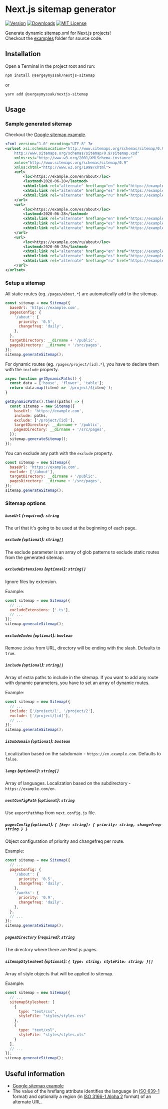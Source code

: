 # Next.js sitemap generator

[![Version][version-badge]][package]
[![Downloads][downloads-badge]][downloads]
[![MIT License][license-badge]][license]

Generate dynamic sitemap.xml for Next.js projects!  
Checkout the [examples](https://github.com/SergeyMyssak/nextjs-sitemap/tree/master/examples) folder for source code.

## Installation

Open a Terminal in the project root and run:

```sh
npm install @sergeymyssak/nextjs-sitemap
```
or

```shell
yarn add @sergeymyssak/nextjs-sitemap
```

## Usage

### Sample generated sitemap
Checkout the [Google sitemap example](https://support.google.com/webmasters/answer/189077#sitemap).

```xml
<?xml version="1.0" encoding="UTF-8" ?>
<urlset xsi:schemaLocation="http://www.sitemaps.org/schemas/sitemap/0.9 
    http://www.sitemaps.org/schemas/sitemap/0.9/sitemap.xsd" 
    xmlns:xsi="http://www.w3.org/2001/XMLSchema-instance"
    xmlns="http://www.sitemaps.org/schemas/sitemap/0.9"
    xmlns:xhtml="http://www.w3.org/1999/xhtml">
    <url>
        <loc>https://example.com/en/about</loc>
        <lastmod>2020-06-28</lastmod>
        <xhtml:link rel="alternate" hreflang="en" href="https://example.com/en/about" />
        <xhtml:link rel="alternate" hreflang="es" href="https://example.com/es/about" />
        <xhtml:link rel="alternate" hreflang="ru" href="https://example.com/ru/about" />
    </url>
    <url>
        <loc>https://example.com/es/about</loc>
        <lastmod>2020-06-28</lastmod>
        <xhtml:link rel="alternate" hreflang="en" href="https://example.com/en/about" />
        <xhtml:link rel="alternate" hreflang="es" href="https://example.com/es/about" />
        <xhtml:link rel="alternate" hreflang="ru" href="https://example.com/ru/about" />
    </url>
    <url>
        <loc>https://example.com/ru/about</loc>
        <lastmod>2020-06-28</lastmod>
        <xhtml:link rel="alternate" hreflang="en" href="https://example.com/en/about" />
        <xhtml:link rel="alternate" hreflang="es" href="https://example.com/es/about" />
        <xhtml:link rel="alternate" hreflang="ru" href="https://example.com/ru/about" />
    </url>
</urlset>
```

### Setup a sitemap

All static routes (eg. `/pages/about.*`) are automatically add to the sitemap. 
```js
const sitemap = new Sitemap({
  baseUrl: 'https://example.com',
  pagesConfig: {
    '/about': {
      priority: '0.5',
      changefreq: 'daily',
    },
  },
  targetDirectory: __dirname + '/public',
  pagesDirectory: __dirname + '/src/pages',
});
sitemap.generateSitemap();
```

For dynamic routes (eg. `/pages/project/[id].*`), you have to declare them with the `include` property.  
```js
async function getDynamicPaths() {
  const data = ['house', 'flower', 'table'];
  return data.map((item) => `/project/${item}`);
}

getDynamicPaths().then((paths) => {
  const sitemap = new Sitemap({
    baseUrl: 'https://example.com',
    include: paths,
    exclude: ['/project/[id]'],
    targetDirectory: __dirname + '/public',
    pagesDirectory: __dirname + '/src/pages',
  });
  sitemap.generateSitemap();
});
```

You can exclude any path with the `exclude` property.
```js
const sitemap = new Sitemap({
  baseUrl: 'https://example.com',
  exclude: ['/about'],
  targetDirectory: __dirname + '/public',
  pagesDirectory: __dirname + '/src/pages',
});
sitemap.generateSitemap();
```

### Sitemap options

##### `baseUrl` (`required`): `string`
The url that it's going to be used at the beginning of each page.

##### `exclude` (`optional`): `string[]`
The exclude parameter is an array of glob patterns to exclude static routes from the generated sitemap.

##### `excludeExtensions` (`optional`): `string[]`
Ignore files by extension.

Example:
```js
const sitemap = new Sitemap({
  // ...
  excludeExtensions: ['.ts'],
  // ...
});
sitemap.generateSitemap();
```

##### `excludeIndex` (`optional`): `boolean`
Remove `index` from URL, directory will be ending with the slash. Defaults to `true`.

##### `include` (`optional`): `string[]`
Array of extra paths to include in the sitemap. If you want to add any route with dynamic parameters, you have to set an array of dynamic routes.

Example:
```js
const sitemap = new Sitemap({
  // ...
  include: ['/project/1', '/project/2'],
  exclude: ['/project/[id]'],
  // ...
});
sitemap.generateSitemap();
```

##### `isSubdomain` (`optional`): `boolean`
Localization based on the subdomain - `https://en.example.com`. Defaults to `false`.

##### `langs` (`optional`): `string[]`
Array of languages. Localization based on the subdirectory - `https://example.com/en`.

##### `nextConfigPath` (`optional`): `string`
Use `exportPathMap` from `next.config.js` file.

##### `pagesConfig` (`optional`): `{ [key: string]: { priority: string, changefreq: string } }`
Object configuration of priority and changefreq per route.

Example:
```js
const sitemap = new Sitemap({
  // ...
  pagesConfig: {
    '/about': {
      priority: '0.5',
      changefreq: 'daily',
    },
    '/works': {
      priority: '0.9',
      changefreq: 'daily',
    },
  },
  // ...
});
sitemap.generateSitemap();
```

##### `pagesDirectory` (`required`): `string`
The directory where there are Next.js pages.

##### `sitemapStylesheet` (`optional`): `{ type: string; styleFile: string; }[]`
Array of style objects that will be applied to sitemap.

Example:
```js
const sitemap = new Sitemap({
  // ...
  sitemapStylesheet: [
    {
      type: "text/css",
      styleFile: "styles/styles.css"
    },
    {
      type: "text/xsl",
      styleFile: "styles/styles.xls"
    }
  ],
  // ...
});
sitemap.generateSitemap();
```

## Useful information

- [Google sitemap example](https://support.google.com/webmasters/answer/189077#sitemap)  
- The value of the hreflang attribute identifies the language (in [ISO 639-1](https://en.wikipedia.org/wiki/List_of_ISO_639-1_codes) format) and optionally a region (in [ISO 3166-1 Alpha 2](https://en.wikipedia.org/wiki/ISO_3166-1)  format) of an alternate URL. 

<!-- badges -->
[version-badge]: https://img.shields.io/npm/v/@sergeymyssak/nextjs-sitemap.svg?style=flat-square
[package]: https://www.npmjs.com/package/@sergeymyssak/nextjs-sitemap
[downloads-badge]: https://img.shields.io/npm/dw/@sergeymyssak/nextjs-sitemap.svg?style=flat-square
[downloads]: https://www.npmjs.com/package/@sergeymyssak/nextjs-sitemap
[license-badge]: https://img.shields.io/npm/l/@sergeymyssak/nextjs-sitemap.svg?style=flat-square
[license]: https://opensource.org/licenses/ISC
